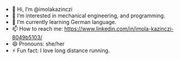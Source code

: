 - 👋 Hi, I’m @imolakazinczi
- 👀 I’m interested in mechanical engineering, and programming.
- 🌱 I’m currently learning German language.
- 📫 How to reach me: https://www.linkedin.com/in/imola-kazinczi-8049b5103/
- 😄 Pronouns: she/her
- ⚡ Fun fact: I love long distance running.

<!---
imolakazinczi/imolakazinczi is a ✨ special ✨ repository because its `README.md` (this file) appears on your GitHub profile.
You can click the Preview link to take a look at your changes.
--->
